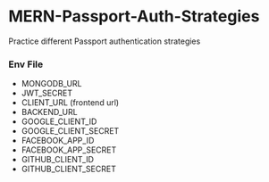 # MERN-Passport-Auth-Strategies
Practice different Passport authentication strategies


### Env File
- MONGODB_URL
- JWT_SECRET
- CLIENT_URL (frontend url)
- BACKEND_URL
- GOOGLE_CLIENT_ID
- GOOGLE_CLIENT_SECRET
- FACEBOOK_APP_ID
- FACEBOOK_APP_SECRET
- GITHUB_CLIENT_ID
- GITHUB_CLIENT_SECRET
